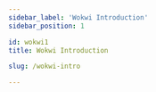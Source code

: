 ```yaml
---
sidebar_label: 'Wokwi Introduction'
sidebar_position: 1

id: wokwi1
title: Wokwi Introduction

slug: /wokwi-intro

---
```


